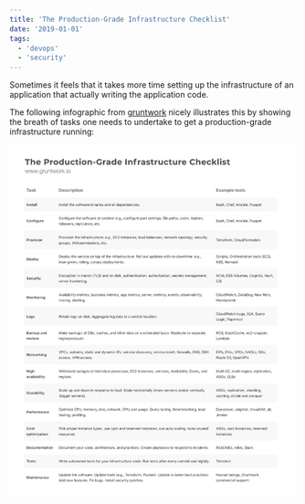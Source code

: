 ```yaml
---
title: 'The Production-Grade Infrastructure Checklist'
date: '2019-01-01'
tags:
  - 'devops'
  - 'security'
---
```


Sometimes it feels that it takes more time setting up the infrastructure of an application that actually writing the application code.

The following infographic from [gruntwork](https://blog.gruntwork.io/5-lessons-learned-from-writing-over-300-000-lines-of-infrastructure-code-36ba7fadeac1) nicely illustrates this by showing the breath of tasks one needs to undertake to get a production-grade infrastructure running:

![](images/gruntwork.png)
